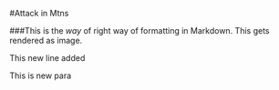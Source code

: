 #Attack in Mtns







###This is the *way* of right way of formatting in Markdown. This gets rendered as image.

  This new line added

This is new para